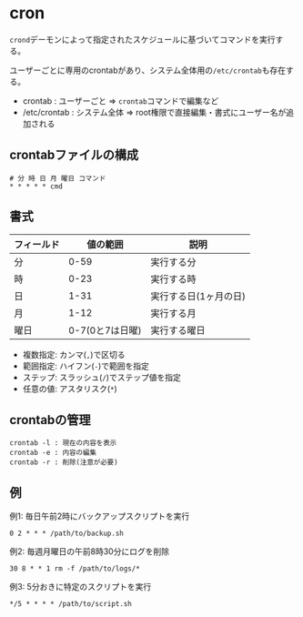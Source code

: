 # cron

`crond`デーモンによって指定されたスケジュールに基づいてコマンドを実行する。

ユーザーごとに専用のcrontabがあり、システム全体用の`/etc/crontab`も存在する。

- crontab : ユーザーごと => `crontab`コマンドで編集など
- /etc/crontab : システム全体 => root権限で直接編集・書式にユーザー名が追加される

## crontabファイルの構成

```
# 分 時 日 月 曜日 コマンド
* * * * * cmd
```

## 書式

| フィールド | 値の範囲        | 説明                  |
|------------|-----------------|-----------------------|
| 分         | 0-59            | 実行する分            |
| 時         | 0-23            | 実行する時            |
| 日         | 1-31            | 実行する日(1ヶ月の日) |
| 月         | 1-12            | 実行する月            |
| 曜日       | 0-7(0と7は日曜) | 実行する曜日          |

- 複数指定: カンマ(`,`)で区切る
- 範囲指定: ハイフン(`-`)で範囲を指定
- ステップ: スラッシュ(`/`)でステップ値を指定
- 任意の値: アスタリスク(`*`)

## crontabの管理

```
crontab -l : 現在の内容を表示
crontab -e : 内容の編集
crontab -r : 削除(注意が必要)
```

## 例

例1: 毎日午前2時にバックアップスクリプトを実行

```
0 2 * * * /path/to/backup.sh
```

例2: 毎週月曜日の午前8時30分にログを削除

```
30 8 * * 1 rm -f /path/to/logs/*
```

例3: 5分おきに特定のスクリプトを実行

```
*/5 * * * * /path/to/script.sh
```

